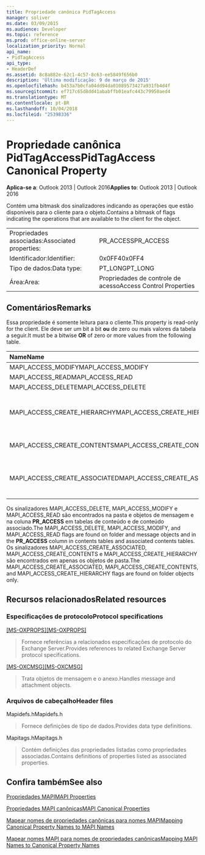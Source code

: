 ```yaml
---
title: Propriedade canônica PidTagAccess
manager: soliver
ms.date: 03/09/2015
ms.audience: Developer
ms.topic: reference
ms.prod: office-online-server
localization_priority: Normal
api_name:
- PidTagAccess
api_type:
- HeaderDef
ms.assetid: 8c8a882e-62c1-4c57-8c63-ee5849f656b0
description: 'Última modificação: 9 de março de 2015'
ms.openlocfilehash: b453a7b0cfa04dd94da01089573427a931fb4d4f
ms.sourcegitcommit: ef717c65d8dd41ababffb01eafc443c79950aed4
ms.translationtype: MT
ms.contentlocale: pt-BR
ms.lasthandoff: 10/04/2018
ms.locfileid: "25398336"
---
```

# <a name="pidtagaccess-canonical-property"></a><span data-ttu-id="4301b-103">Propriedade canônica PidTagAccess</span><span class="sxs-lookup"><span data-stu-id="4301b-103">PidTagAccess Canonical Property</span></span>

  
  
<span data-ttu-id="4301b-104">**Aplica-se a**: Outlook 2013 | Outlook 2016</span><span class="sxs-lookup"><span data-stu-id="4301b-104">**Applies to**: Outlook 2013 | Outlook 2016</span></span> 
  
<span data-ttu-id="4301b-105">Contém uma bitmask dos sinalizadores indicando as operações que estão disponíveis para o cliente para o objeto.</span><span class="sxs-lookup"><span data-stu-id="4301b-105">Contains a bitmask of flags indicating the operations that are available to the client for the object.</span></span>
  
|||
|:-----|:-----|
|<span data-ttu-id="4301b-106">Propriedades associadas:</span><span class="sxs-lookup"><span data-stu-id="4301b-106">Associated properties:</span></span>  <br/> |<span data-ttu-id="4301b-107">PR_ACCESS</span><span class="sxs-lookup"><span data-stu-id="4301b-107">PR_ACCESS</span></span>  <br/> |
|<span data-ttu-id="4301b-108">Identificador:</span><span class="sxs-lookup"><span data-stu-id="4301b-108">Identifier:</span></span>  <br/> |<span data-ttu-id="4301b-109">0x0FF4</span><span class="sxs-lookup"><span data-stu-id="4301b-109">0x0FF4</span></span>  <br/> |
|<span data-ttu-id="4301b-110">Tipo de dados:</span><span class="sxs-lookup"><span data-stu-id="4301b-110">Data type:</span></span>  <br/> |<span data-ttu-id="4301b-111">PT_LONG</span><span class="sxs-lookup"><span data-stu-id="4301b-111">PT_LONG</span></span>  <br/> |
|<span data-ttu-id="4301b-112">Área:</span><span class="sxs-lookup"><span data-stu-id="4301b-112">Area:</span></span>  <br/> |<span data-ttu-id="4301b-113">Propriedades de controle de acesso</span><span class="sxs-lookup"><span data-stu-id="4301b-113">Access Control Properties</span></span>  <br/> |
   
## <a name="remarks"></a><span data-ttu-id="4301b-114">Comentários</span><span class="sxs-lookup"><span data-stu-id="4301b-114">Remarks</span></span>

<span data-ttu-id="4301b-115">Essa propriedade é somente leitura para o cliente.</span><span class="sxs-lookup"><span data-stu-id="4301b-115">This property is read-only for the client.</span></span> <span data-ttu-id="4301b-116">Ele deve ser um bit a bit **ou** de zero ou mais valores da tabela a seguir.</span><span class="sxs-lookup"><span data-stu-id="4301b-116">It must be a bitwise **OR** of zero or more values from the following table.</span></span> 
  
|<span data-ttu-id="4301b-117">**Name**</span><span class="sxs-lookup"><span data-stu-id="4301b-117">**Name**</span></span>|<span data-ttu-id="4301b-118">**Valor**</span><span class="sxs-lookup"><span data-stu-id="4301b-118">**Value**</span></span>|<span data-ttu-id="4301b-119">**Descrição**</span><span class="sxs-lookup"><span data-stu-id="4301b-119">**Description**</span></span>|
|:-----|:-----|:-----|
|<span data-ttu-id="4301b-120">MAPI_ACCESS_MODIFY</span><span class="sxs-lookup"><span data-stu-id="4301b-120">MAPI_ACCESS_MODIFY</span></span>  <br/> |<span data-ttu-id="4301b-121">0x00000001</span><span class="sxs-lookup"><span data-stu-id="4301b-121">0x00000001</span></span>  <br/> |<span data-ttu-id="4301b-122">Gravação</span><span class="sxs-lookup"><span data-stu-id="4301b-122">Write</span></span>  <br/> |
|<span data-ttu-id="4301b-123">MAPI_ACCESS_READ</span><span class="sxs-lookup"><span data-stu-id="4301b-123">MAPI_ACCESS_READ</span></span>  <br/> |<span data-ttu-id="4301b-124">0x00000002</span><span class="sxs-lookup"><span data-stu-id="4301b-124">0x00000002</span></span>  <br/> |<span data-ttu-id="4301b-125">Read</span><span class="sxs-lookup"><span data-stu-id="4301b-125">Read</span></span>  <br/> |
|<span data-ttu-id="4301b-126">MAPI_ACCESS_DELETE</span><span class="sxs-lookup"><span data-stu-id="4301b-126">MAPI_ACCESS_DELETE</span></span>  <br/> |<span data-ttu-id="4301b-127">0x00000004</span><span class="sxs-lookup"><span data-stu-id="4301b-127">0x00000004</span></span>  <br/> |<span data-ttu-id="4301b-128">Delete</span><span class="sxs-lookup"><span data-stu-id="4301b-128">Delete</span></span>  <br/> |
|<span data-ttu-id="4301b-129">MAPI_ACCESS_CREATE_HIERARCHY</span><span class="sxs-lookup"><span data-stu-id="4301b-129">MAPI_ACCESS_CREATE_HIERARCHY</span></span>  <br/> |<span data-ttu-id="4301b-130">0x00000008</span><span class="sxs-lookup"><span data-stu-id="4301b-130">0x00000008</span></span>  <br/> |<span data-ttu-id="4301b-131">Criar subpastas na hierarquia de pastas</span><span class="sxs-lookup"><span data-stu-id="4301b-131">Create subfolders in the folder hierarchy</span></span>  <br/> |
|<span data-ttu-id="4301b-132">MAPI_ACCESS_CREATE_CONTENTS</span><span class="sxs-lookup"><span data-stu-id="4301b-132">MAPI_ACCESS_CREATE_CONTENTS</span></span>  <br/> |<span data-ttu-id="4301b-133">0x00000010</span><span class="sxs-lookup"><span data-stu-id="4301b-133">0x00000010</span></span>  <br/> |<span data-ttu-id="4301b-134">Criar as mensagens de conteúdo</span><span class="sxs-lookup"><span data-stu-id="4301b-134">Create content messages</span></span>  <br/> |
|<span data-ttu-id="4301b-135">MAPI_ACCESS_CREATE_ASSOCIATED</span><span class="sxs-lookup"><span data-stu-id="4301b-135">MAPI_ACCESS_CREATE_ASSOCIATED</span></span>  <br/> |<span data-ttu-id="4301b-136">0x00000020</span><span class="sxs-lookup"><span data-stu-id="4301b-136">0x00000020</span></span>  <br/> |<span data-ttu-id="4301b-137">Criar mensagens associadas de conteúdo</span><span class="sxs-lookup"><span data-stu-id="4301b-137">Create associated content messages</span></span>  <br/> |
   
<span data-ttu-id="4301b-138">Os sinalizadores MAPI_ACCESS_DELETE, MAPI_ACCESS_MODIFY e MAPI_ACCESS_READ são encontrados na pasta e objetos de mensagem e na coluna **PR_ACCESS** em tabelas de conteúdo e de conteúdo associado.</span><span class="sxs-lookup"><span data-stu-id="4301b-138">The MAPI_ACCESS_DELETE, MAPI_ACCESS_MODIFY, and MAPI_ACCESS_READ flags are found on folder and message objects and in the **PR_ACCESS** column in contents tables and associated contents tables.</span></span> <span data-ttu-id="4301b-139">Os sinalizadores MAPI_ACCESS_CREATE_ASSOCIATED, MAPI_ACCESS_CREATE_CONTENTS e MAPI_ACCESS_CREATE_HIERARCHY são encontrados em apenas os objetos de pasta.</span><span class="sxs-lookup"><span data-stu-id="4301b-139">The MAPI_ACCESS_CREATE_ASSOCIATED, MAPI_ACCESS_CREATE_CONTENTS, and MAPI_ACCESS_CREATE_HIERARCHY flags are found on folder objects only.</span></span> 
  
## <a name="related-resources"></a><span data-ttu-id="4301b-140">Recursos relacionados</span><span class="sxs-lookup"><span data-stu-id="4301b-140">Related resources</span></span>

### <a name="protocol-specifications"></a><span data-ttu-id="4301b-141">Especificações de protocolo</span><span class="sxs-lookup"><span data-stu-id="4301b-141">Protocol specifications</span></span>

<span data-ttu-id="4301b-142">[[MS-OXPROPS]](https://msdn.microsoft.com/library/f6ab1613-aefe-447d-a49c-18217230b148%28Office.15%29.aspx)</span><span class="sxs-lookup"><span data-stu-id="4301b-142">[[MS-OXPROPS]](https://msdn.microsoft.com/library/f6ab1613-aefe-447d-a49c-18217230b148%28Office.15%29.aspx)</span></span>
  
> <span data-ttu-id="4301b-143">Fornece referências a relacionados especificações de protocolo do Exchange Server.</span><span class="sxs-lookup"><span data-stu-id="4301b-143">Provides references to related Exchange Server protocol specifications.</span></span>
    
<span data-ttu-id="4301b-144">[[MS-OXCMSG]](https://msdn.microsoft.com/library/7fd7ec40-deec-4c06-9493-1bc06b349682%28Office.15%29.aspx)</span><span class="sxs-lookup"><span data-stu-id="4301b-144">[[MS-OXCMSG]](https://msdn.microsoft.com/library/7fd7ec40-deec-4c06-9493-1bc06b349682%28Office.15%29.aspx)</span></span>
  
> <span data-ttu-id="4301b-145">Trata objetos de mensagem e o anexo.</span><span class="sxs-lookup"><span data-stu-id="4301b-145">Handles message and attachment objects.</span></span>
    
### <a name="header-files"></a><span data-ttu-id="4301b-146">Arquivos de cabeçalho</span><span class="sxs-lookup"><span data-stu-id="4301b-146">Header files</span></span>

<span data-ttu-id="4301b-147">Mapidefs.h</span><span class="sxs-lookup"><span data-stu-id="4301b-147">Mapidefs.h</span></span>
  
> <span data-ttu-id="4301b-148">Fornece definições de tipo de dados.</span><span class="sxs-lookup"><span data-stu-id="4301b-148">Provides data type definitions.</span></span>
    
<span data-ttu-id="4301b-149">Mapitags.h</span><span class="sxs-lookup"><span data-stu-id="4301b-149">Mapitags.h</span></span>
  
> <span data-ttu-id="4301b-150">Contém definições das propriedades listadas como propriedades associadas.</span><span class="sxs-lookup"><span data-stu-id="4301b-150">Contains definitions of properties listed as associated properties.</span></span>
    
## <a name="see-also"></a><span data-ttu-id="4301b-151">Confira também</span><span class="sxs-lookup"><span data-stu-id="4301b-151">See also</span></span>



[<span data-ttu-id="4301b-152">Propriedades MAPI</span><span class="sxs-lookup"><span data-stu-id="4301b-152">MAPI Properties</span></span>](mapi-properties.md)
  
[<span data-ttu-id="4301b-153">Propriedades MAPI canônicas</span><span class="sxs-lookup"><span data-stu-id="4301b-153">MAPI Canonical Properties</span></span>](mapi-canonical-properties.md)
  
[<span data-ttu-id="4301b-154">Mapear nomes de propriedades canônicas para nomes MAPI</span><span class="sxs-lookup"><span data-stu-id="4301b-154">Mapping Canonical Property Names to MAPI Names</span></span>](mapping-canonical-property-names-to-mapi-names.md)
  
[<span data-ttu-id="4301b-155">Mapear nomes MAPI para nomes de propriedades canônicas</span><span class="sxs-lookup"><span data-stu-id="4301b-155">Mapping MAPI Names to Canonical Property Names</span></span>](mapping-mapi-names-to-canonical-property-names.md)

